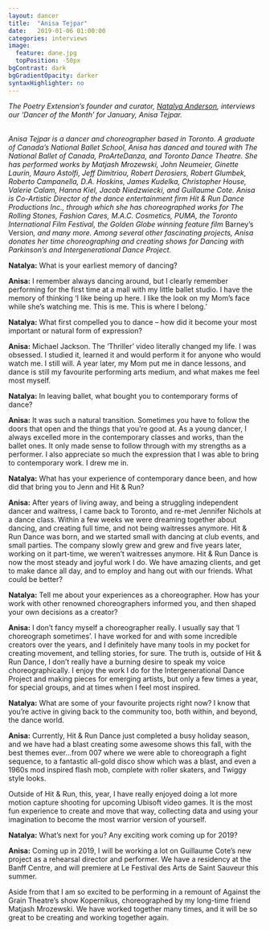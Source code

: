 ```yaml
---
layout: dancer
title:  "Anisa Tejpar"
date:   2019-01-06 01:00:00
categories: interviews
image:
  feature: dane.jpg
  topPosition: -50px
bgContrast: dark
bgGradientOpacity: darker
syntaxHighlighter: no
---
```


<em>The Poetry Extension’s founder and curator, <a href="http://www.natalyaanderson.com" target="_blank">Natalya Anderson</a>, interviews our ‘Dancer of the Month’ for January, Anisa Tejpar.</em>
<br/><br/>

<em>Anisa Tejpar is a dancer and choreographer based in Toronto. A graduate of Canada’s National Ballet School, Anisa has danced and toured with The National Ballet of Canada, ProArteDanza, and Toronto Dance Theatre. She has performed works by Matjash Mrozewski, John Neumeier, Ginette Laurin, Mauro Astolfi, Jeff Dimitriou, Robert Derosiers, Robert Glumbek, Roberto Campanella, D.A. Hoskins, James Kudelka, Christopher House, Valerie Calam, Hanna Kiel, Jacob Niedzwiecki, and Guillaume Cote. Anisa is Co-Artistic Director of the dance entertainment firm Hit & Run Dance Productions Inc., through which she has choreographed works for The Rolling Stones, Fashion Cares, M.A.C. Cosmetics, PUMA, the Toronto International Film Festival, the Golden Globe winning feature film </em>Barney’s Version<em>, and many more. Among several other fascinating projects, Anisa donates her time choreographing and creating shows for Dancing with Parkinson’s and Intergenerational Dance Project.</em>

<strong>Natalya:</strong> What is your earliest memory of dancing?

<strong>Anisa:</strong> I remember always dancing around, but I clearly remember performing for the first time at a mall with my little ballet studio. I have the memory of thinking ‘I like being up here. I like the look on my Mom’s face while she’s watching me. This is me. This is where I belong.’

<strong>Natalya:</strong> What first compelled you to dance – how did it become your most important or natural form of expression?

<strong>Anisa:</strong> Michael Jackson. The ‘Thriller’ video literally changed my life. I was obsessed. I studied it, learned it and would perform it for anyone who would watch me. I still will. A year later, my Mom put me in dance lessons, and dance is still my favourite performing arts medium, and what makes me feel most myself.

<strong>Natalya:</strong> In leaving ballet, what bought you to contemporary forms of dance?

<strong>Anisa:</strong> It was such a natural transition. Sometimes you have to follow the doors that open and the things that you’re good at. As a young dancer, I always excelled more in the contemporary classes and works, than the ballet ones. It only made sense to follow through with my strengths as a performer. I also appreciate so much the expression that I was able to bring to contemporary work. I drew me in.

<strong>Natalya:</strong> What has your experience of contemporary dance been, and how did that bring you to Jenn and Hit & Run?

<strong>Anisa:</strong> After years of living away, and being a struggling independent dancer and waitress, I came back to Toronto, and re-met Jennifer Nichols at a dance class. Within a few weeks we were dreaming together about dancing, and creating full time, and not being waitresses anymore. Hit & Run Dance was born, and we started small with dancing at club events, and small parties. The company slowly grew and grew and five years later, working on it part-time, we weren’t waitresses anymore. Hit & Run Dance is now the most steady and joyful work I do. We have amazing clients, and get to make dance all day, and to employ and hang out with our friends. What could be better?

<strong>Natalya:</strong> Tell me about your experiences as a choreographer. How has your work with other renowned choreographers informed you, and then shaped your own decisions as a creator?

<strong>Anisa:</strong> I don’t fancy myself a choreographer really. I usually say that ‘I choreograph sometimes’. I have worked for and with some incredible creators over the years, and I definitely have many tools in my pocket for creating movement, and telling stories, for sure. The truth is, outside of Hit & Run Dance, I don’t really have a burning desire to speak my voice choreographically. I enjoy the work I do for the Intergenerational Dance Project and making pieces for emerging artists, but only a few times a year, for special groups, and at times when I feel most inspired.

<strong>Natalya:</strong> What are some of your favourite projects right now? I know that you’re active in giving back to the community too, both within, and beyond, the dance world.

<strong>Anisa:</strong> Currently, Hit & Run Dance just completed a busy holiday season, and we have had a blast creating some awesome shows this fall, with the best themes ever…from 007 where we were able to choreograph a fight sequence, to a fantastic all-gold disco show which was a blast, and even a 1960s mod inspired flash mob, complete with roller skaters, and Twiggy style looks.

Outside of Hit & Run, this, year, I have really enjoyed doing a lot more motion capture shooting for upcoming Ubisoft video games. It is the most fun experience to create and move that way, collecting data and using your imagination to become the most warrior version of yourself.

<strong>Natalya:</strong> What’s next for you? Any exciting work coming up for 2019?

<strong>Anisa:</strong> Coming up in 2019, I will be working a lot on Guillaume Cote’s new project as a rehearsal director and performer. We have a residency at the Banff Centre, and will premiere at Le Festival des Arts de Saint Sauveur this summer.

Aside from that I am so excited to be performing in a remount of Against the Grain Theatre’s show Kopernikus, choreographed by my long-time friend Matjash Mrozewski. We have worked together many times, and it will be so great to be creating and working together again.

